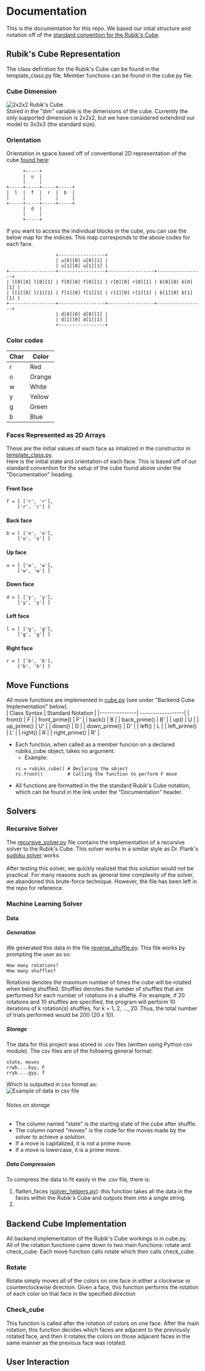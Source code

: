 # Documentation
This is the documentation for this repo. We based our intial structure and notation off of the [standard convention for the Rubik's Cube](http://www.rubiksplace.com/move-notations/).
## Rubik's Cube Representation
The class definition for the Rubik's Cube can be found in the template_class.py file. Member functions can be found in the cube.py file. 
### Cube Dimension
![2x2x2 Rubik's Cube](https://www.grubiks.com/images/puzzles/17/small.png) </br>
Stored in the "dim" variable is the dimensions of the cube. Currently the only supported dimension is 2x2x2, but we have considered extendind our model to 3x3x3 (the standard size).
### Orientation
Orientation in space based off of conventional 2D representation of the cube [found here](https://www.codewars.com/kata/5b3bec086be5d8893000002e):
```
      +-----+
      |  u  | 
      |     |
+-----+-----+-----+-----+
|  l  |  f  |  r  |  b  |
|     |     |     |     | 
+-----+-----+-----+-----+
      |  d  |
      |     |
      +-----+
```
If you want to access the individual blocks in the cube, you can use the below map for the indices. This map corresponds to the above codes for each face.
```
                  +-----------------+
                  | u[0][0] u[0][1] | 
                  | u[1][0] u[1][1] |
+-----------------+-----------------+-----------------+-----------------+
| l[0][0] l[0][1] | f[0][0] f[0][1] | r[0][0] r[0][1] | b[0][0] b[0][1] |
| l[1][0] l[1][1] | f[1][0] f[1][1] | r[1][0] r[1][1] | b[1][0] b[1][1] | 
+-----------------+-----------------+-----------------+-----------------+
                  | d[0][0] d[0][1] | 
                  | d[1][0] d[1][1] |
                  +-----------------+
```

### Color codes

| Char | Color |
| ---- | ----- |
| r | Red|
| o | Orange |
| w | White |
| y | Yellow |
| g | Green |
| b | Blue |
### Faces Represented as 2D Arrays
These are the initial values of each face as intialized in the constructor in [template_class.py](https://github.com/owencqueen/302_final_project/blob/master/template_class.py). </br>
Here is the initial state and orientation of each face. This is based off of our standard convention for the setup of the cube found above under the "Documentation" heading. </br>
#### Front face
```
f = [ ['r', 'r'],
    ['r', 'r'] ]
```
#### Back face
```
b = [ ['o', 'o'],
    ['o', 'o'] ]
```
#### Up face
```
u = [ ['w', 'w'],
    ['w', 'w'] ]
```
#### Down face
```
d = [ ['y', 'y'],
    ['y', 'y'] ]
```
#### Left face
```
l = [ ['g', 'g'],
    ['g', 'g'] ]
```
#### Right face
```
r = [ ['b', 'b'],
    ['b', 'b'] ]
```
## Move Functions
All move functions are implemented in [cube.py](https://github.com/owencqueen/302_final_project/blob/master/cube.py) (see under "Backend Cube Implementation" below). </br>
  | Class Syntax | Standard Notation |
  |---------------| ------------------|
  | front()       | F                 |
  | front_prime() | F'                |
  | back()        | B                 |
  | back_prime()  | B'                |
  | up()          | U                 |
  | up_prime()    | U'                |
  | down()        | D                 |
  | down_prime()  | D'                |
  | left()        | L                 |
  | left_prime()  | L'                |
  | right()       | R                 |
  | right_prime() | R'                |
 - Each function, when called as a member funcion on a declared rubiks_cube object, takes no argument. </br>
    - Example:
    ```
    rc = rubiks_cube() # Declaring the object
    rc.front()         # Calling the function to perform F move
    ```
 - All functions are formatted in the the standard Rubik's Cube notation, which can be found in the link under the "Documentation" header. </br>
## Solvers
### Recursive Solver
The [recursive_solver.py]() file contains the implementation of a recursive solver to the Rubik's Cube. This solver works in a similar style as Dr. Plank's [sudoku solver](http://web.eecs.utk.edu/~jplank/plank/classes/cs140/Notes/Sudoku/index.html) works.</br>
</br>
After testing this solver, we quickly realized that this solution would not be practical. For many reasons such as general time complexity of the solver, we abandoned this brute-force technique. However, the file has been left in the repo for reference.
### Machine Learning Solver
#### Data 
##### Generation
We generated this data in the file [reverse_shuffle.py](https://github.com/owencqueen/302_final_project/blob/master/reverse_shuffle.py). This file works by prompting the user as so:
```
How many rotations? 
How many shuffles? 
```
Rotations denotes the maximum number of times the cube will be rotated when being shuffled. Shuffles denotes the number of shuffles that are performed for each number of rotations in a shuffle. For example, if 20 rotations and 10 shuffles are specified, the program will perform 10 iterations of k rotation(s) shuffles, for k = 1, 2, ..., 20. Thus, the total number of trials performed would be 200 (20 x 10). 
##### Storage
The data for this project was stored in .csv files (written using Python csv module). The csv files are of the following general format: 
```
state, moves
rrwb....byy, F
rryb....gyy, f
```
Which is outputted in csv format as: </br>
![Example of data in csv file](https://github.com/owencqueen/302_final_project/blob/master/data_pic.png)
</br>
###### Notes on storage
- The column named "state" is the starting state of the cube after shuffle. </br>
- The column named "moves" is the code for the moves made by the solver to achieve a solution. </br>
- If a move is capitalized, it is not a prime move. </br>
- If a move is lowercase, it is a prime move.
##### Data Compression
To compress the data to fit easily in the .csv file, there is:
1. flatten_faces ([solver_helpers.py](https://github.com/owencqueen/302_final_project/blob/master/solver_helpers.py)): this function takes all the data in the faces within the Rubik's Cube and outputs them into a single string.
2.  
 
## Backend Cube Implementation
All backend implementation of the Rubik's Cube workings is in cube.py. </br>
All of the rotation functions came down to two main functions: rotate and check_cube. Each move function calls rotate which then calls check_cube.
### Rotate
Rotate simply moves all of the colors on one face in either a clockwise or counterclockwise direction. Given a face, this function performs the rotation of each color on that face in the specified direction
### Check_cube
This function is called after the rotation of colors on one face. After the main rotation, this function decides which faces are adjacent to the previously rotated face, and then it rotates the colors on those adjacent faces in the same manner as the previous face was rotated.
## User Interaction
